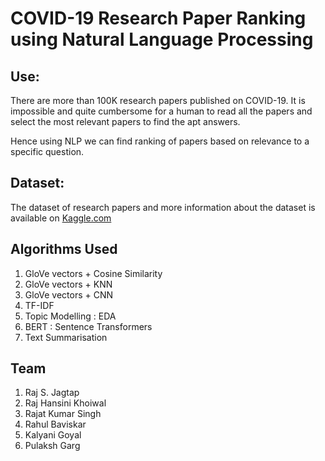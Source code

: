 # COVID-19 Research Paper Ranking using Natural Language Processing

## Use:

There are more than 100K research papers published on COVID-19. It is impossible and quite cumbersome for a human to read all the papers and select the most relevant papers to find the apt answers.

Hence using NLP we can find ranking of papers based on relevance to a specific question.

## Dataset:
The dataset of research papers and more information about the dataset is available on [Kaggle.com](https://www.kaggle.com/datasets/allen-institute-for-ai/CORD-19-research-challenge)

## Algorithms Used
1. GloVe vectors + Cosine Similarity
2. GloVe vectors + KNN
3. GloVe vectors + CNN
4. TF-IDF
5. Topic Modelling : EDA
6. BERT : Sentence Transformers
7. Text Summarisation

## Team
1. Raj S. Jagtap
2. Raj Hansini Khoiwal
3. Rajat Kumar Singh
4. Rahul Baviskar
5. Kalyani Goyal
6. Pulaksh Garg
